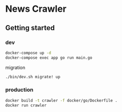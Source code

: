 # News Crawler

## Getting started

### dev

```bash
docker-compose up -d
docker-compose exec app go run main.go
```

migration

```bash
./bin/dev.sh migrate! up
```


### production

```bash
docker build -t crawler -f docker/go/Dockerfile .
docker run crawler
```